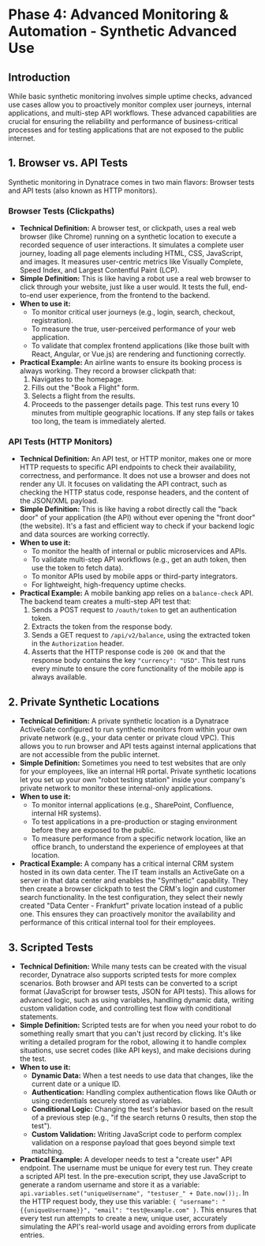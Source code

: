 # Phase 4: Advanced Monitoring & Automation - Synthetic Advanced Use

## Introduction
While basic synthetic monitoring involves simple uptime checks, advanced use cases allow you to proactively monitor complex user journeys, internal applications, and multi-step API workflows. These advanced capabilities are crucial for ensuring the reliability and performance of business-critical processes and for testing applications that are not exposed to the public internet.

## 1. Browser vs. API Tests

Synthetic monitoring in Dynatrace comes in two main flavors: Browser tests and API tests (also known as HTTP monitors).

### Browser Tests (Clickpaths)
*   **Technical Definition:** A browser test, or clickpath, uses a real web browser (like Chrome) running on a synthetic location to execute a recorded sequence of user interactions. It simulates a complete user journey, loading all page elements including HTML, CSS, JavaScript, and images. It measures user-centric metrics like Visually Complete, Speed Index, and Largest Contentful Paint (LCP).
*   **Simple Definition:** This is like having a robot use a real web browser to click through your website, just like a user would. It tests the full, end-to-end user experience, from the frontend to the backend.
*   **When to use it:**
    *   To monitor critical user journeys (e.g., login, search, checkout, registration).
    *   To measure the true, user-perceived performance of your web application.
    *   To validate that complex frontend applications (like those built with React, Angular, or Vue.js) are rendering and functioning correctly.
*   **Practical Example:** An airline wants to ensure its booking process is always working. They record a browser clickpath that:
    1.  Navigates to the homepage.
    2.  Fills out the "Book a Flight" form.
    3.  Selects a flight from the results.
    4.  Proceeds to the passenger details page.
    This test runs every 10 minutes from multiple geographic locations. If any step fails or takes too long, the team is immediately alerted.

### API Tests (HTTP Monitors)
*   **Technical Definition:** An API test, or HTTP monitor, makes one or more HTTP requests to specific API endpoints to check their availability, correctness, and performance. It does not use a browser and does not render any UI. It focuses on validating the API contract, such as checking the HTTP status code, response headers, and the content of the JSON/XML payload.
*   **Simple Definition:** This is like having a robot directly call the "back door" of your application (the API) without ever opening the "front door" (the website). It's a fast and efficient way to check if your backend logic and data sources are working correctly.
*   **When to use it:**
    *   To monitor the health of internal or public microservices and APIs.
    *   To validate multi-step API workflows (e.g., get an auth token, then use the token to fetch data).
    *   To monitor APIs used by mobile apps or third-party integrators.
    *   For lightweight, high-frequency uptime checks.
*   **Practical Example:** A mobile banking app relies on a `balance-check` API. The backend team creates a multi-step API test that:
    1.  Sends a POST request to `/oauth/token` to get an authentication token.
    2.  Extracts the token from the response body.
    3.  Sends a GET request to `/api/v2/balance`, using the extracted token in the `Authorization` header.
    4.  Asserts that the HTTP response code is `200 OK` and that the response body contains the key `"currency": "USD"`.
    This test runs every minute to ensure the core functionality of the mobile app is always available.

## 2. Private Synthetic Locations

*   **Technical Definition:** A private synthetic location is a Dynatrace ActiveGate configured to run synthetic monitors from within your own private network (e.g., your data center or private cloud VPC). This allows you to run browser and API tests against internal applications that are not accessible from the public internet.
*   **Simple Definition:** Sometimes you need to test websites that are only for your employees, like an internal HR portal. Private synthetic locations let you set up your own "robot testing station" inside your company's private network to monitor these internal-only applications.
*   **When to use it:**
    *   To monitor internal applications (e.g., SharePoint, Confluence, internal HR systems).
    *   To test applications in a pre-production or staging environment before they are exposed to the public.
    *   To measure performance from a specific network location, like an office branch, to understand the experience of employees at that location.
*   **Practical Example:** A company has a critical internal CRM system hosted in its own data center. The IT team installs an ActiveGate on a server in that data center and enables the "Synthetic" capability. They then create a browser clickpath to test the CRM's login and customer search functionality. In the test configuration, they select their newly created "Data Center - Frankfurt" private location instead of a public one. This ensures they can proactively monitor the availability and performance of this critical internal tool for their employees.

## 3. Scripted Tests

*   **Technical Definition:** While many tests can be created with the visual recorder, Dynatrace also supports scripted tests for more complex scenarios. Both browser and API tests can be converted to a script format (JavaScript for browser tests, JSON for API tests). This allows for advanced logic, such as using variables, handling dynamic data, writing custom validation code, and controlling test flow with conditional statements.
*   **Simple Definition:** Scripted tests are for when you need your robot to do something really smart that you can't just record by clicking. It's like writing a detailed program for the robot, allowing it to handle complex situations, use secret codes (like API keys), and make decisions during the test.
*   **When to use it:**
    *   **Dynamic Data:** When a test needs to use data that changes, like the current date or a unique ID.
    *   **Authentication:** Handling complex authentication flows like OAuth or using credentials securely stored as variables.
    *   **Conditional Logic:** Changing the test's behavior based on the result of a previous step (e.g., "if the search returns 0 results, then stop the test").
    *   **Custom Validation:** Writing JavaScript code to perform complex validation on a response payload that goes beyond simple text matching.
*   **Practical Example:** A developer needs to test a "create user" API endpoint. The username must be unique for every test run. They create a scripted API test. In the pre-execution script, they use JavaScript to generate a random username and store it as a variable: `api.variables.set("uniqueUsername", "testuser_" + Date.now());`. In the HTTP request body, they use this variable: `{ "username": "{{uniqueUsername}}", "email": "test@example.com" }`. This ensures that every test run attempts to create a new, unique user, accurately simulating the API's real-world usage and avoiding errors from duplicate entries.